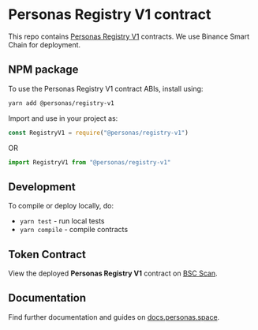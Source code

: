 
# Personas Registry V1 contract

This repo contains [Personas Registry V1](http://personas.space) contracts. We use Binance Smart Chain for deployment.

## NPM package

To use the Personas Registry V1 contract ABIs, install using:

```sh
yarn add @personas/registry-v1

```

Import and use in your project as:


```javascript
const RegistryV1 = require("@personas/registry-v1")

```

OR

```javascript
import RegistryV1 from "@personas/registry-v1"

```

## Development

To compile or deploy locally, do:
 - `yarn test` - run local tests
 - `yarn compile` - compile contracts

## Token Contract

View the deployed **Personas Registry V1** contract on [BSC Scan](https://bscscan.com/address/0x38825D6303732b95AFa0F16647b60860Cf0DD941#code).

## Documentation
Find further documentation and guides on [docs.personas.space](http://docs.personas.space/).
